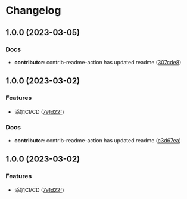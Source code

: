 # Changelog

## 1.0.0 (2023-03-05)


### Docs

* **contributor:** contrib-readme-action has updated readme ([307cde8](https://github.com/School-of-Website-Engineering/Vue3-project-template/commit/307cde8e6a5c1aef4f038270e0e8e93f0117ffa1))

## 1.0.0 (2023-03-02)


### Features

* 添加CI/CD ([7e1d22f](https://github.com/mason369/CRM-Vue/commit/7e1d22fd90a7ddcb79a47dba31db1219fd02aa3f))


### Docs

* **contributor:** contrib-readme-action has updated readme ([c3d67ea](https://github.com/mason369/CRM-Vue/commit/c3d67ea44deeee5fdacfd8cc8d603a54668cc46b))

## 1.0.0 (2023-03-02)


### Features

* 添加CI/CD ([7e1d22f](https://github.com/mason369/CRM-Vue/commit/7e1d22fd90a7ddcb79a47dba31db1219fd02aa3f))
